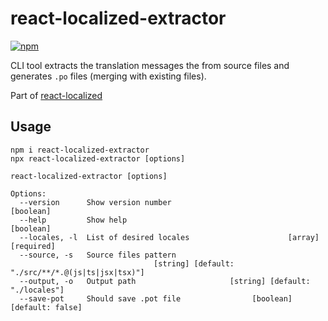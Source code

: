 # react-localized-extractor

[![npm](https://img.shields.io/npm/v/react-localized-extractor.svg)](https://www.npmjs.com/package/react-localized-extractor)

CLI tool extracts the translation messages the from source files and generates `.po` files (merging with existing files). 

Part of [react-localized](https://www.npmjs.com/package/react-localized)

## Usage

```console
npm i react-localized-extractor
npx react-localized-extractor [options]
```

```console
react-localized-extractor [options]

Options:
  --version      Show version number                                   [boolean]
  --help         Show help                                             [boolean]
  --locales, -l  List of desired locales                      [array] [required]
  --source, -s   Source files pattern
                                [string] [default: "./src/**/*.@(js|ts|jsx|tsx)"]
  --output, -o   Output path                     [string] [default: "./locales"]
  --save-pot     Should save .pot file                [boolean] [default: false]
```
